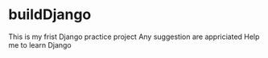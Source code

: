 # buildDjango
This is my frist Django practice project 
Any suggestion are appriciated
Help me to learn Django
